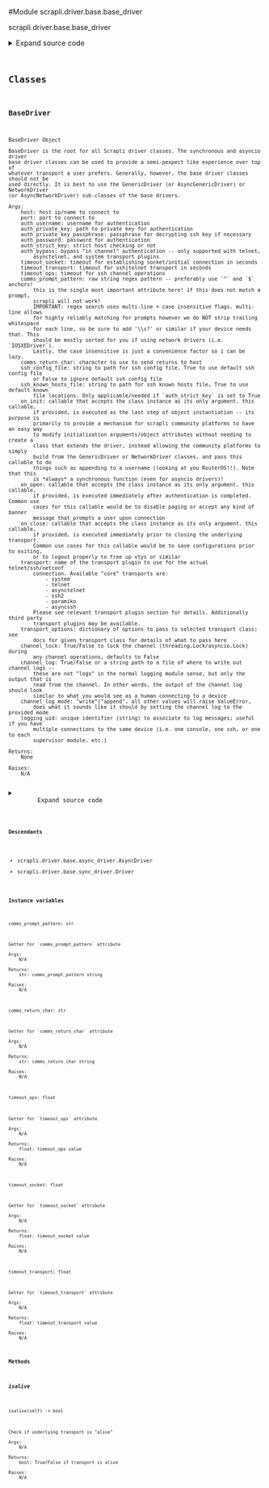 <link rel="preload stylesheet" as="style" href="https://cdnjs.cloudflare.com/ajax/libs/10up-sanitize.css/11.0.1/sanitize.min.css" integrity="sha256-PK9q560IAAa6WVRRh76LtCaI8pjTJ2z11v0miyNNjrs=" crossorigin>
<link rel="preload stylesheet" as="style" href="https://cdnjs.cloudflare.com/ajax/libs/10up-sanitize.css/11.0.1/typography.min.css" integrity="sha256-7l/o7C8jubJiy74VsKTidCy1yBkRtiUGbVkYBylBqUg=" crossorigin>
<link rel="stylesheet preload" as="style" href="https://cdnjs.cloudflare.com/ajax/libs/highlight.js/10.1.1/styles/github.min.css" crossorigin>
<script defer src="https://cdnjs.cloudflare.com/ajax/libs/highlight.js/10.1.1/highlight.min.js" integrity="sha256-Uv3H6lx7dJmRfRvH8TH6kJD1TSK1aFcwgx+mdg3epi8=" crossorigin></script>
<script>window.addEventListener('DOMContentLoaded', () => hljs.initHighlighting())</script>















#Module scrapli.driver.base.base_driver

scrapli.driver.base.base_driver

<details class="source">
    <summary>
        <span>Expand source code</span>
    </summary>
    <pre>
        <code class="python">
"""scrapli.driver.base.base_driver"""
import importlib
from dataclasses import fields
from io import BytesIO
from pathlib import Path
from types import ModuleType
from typing import Any, Callable, Dict, Optional, Tuple, Type, Union

from scrapli.channel.base_channel import BaseChannelArgs
from scrapli.decorators import DeprecateCommsAnsi
from scrapli.exceptions import ScrapliTransportPluginError, ScrapliTypeError, ScrapliValueError
from scrapli.helper import format_user_warning, resolve_file
from scrapli.logging import get_instance_logger
from scrapli.ssh_config import ssh_config_factory
from scrapli.transport import CORE_TRANSPORTS
from scrapli.transport.base import BasePluginTransportArgs, BaseTransportArgs


class BaseDriver:
    @DeprecateCommsAnsi()
    def __init__(
        self,
        host: str,
        port: Optional[int] = None,
        auth_username: str = "",
        auth_password: str = "",
        auth_private_key: str = "",
        auth_private_key_passphrase: str = "",
        auth_strict_key: bool = True,
        auth_bypass: bool = False,
        timeout_socket: float = 15.0,
        timeout_transport: float = 30.0,
        timeout_ops: float = 30.0,
        comms_prompt_pattern: str = r"^[a-z0-9.\-@()/:]{1,48}[#>$]\s*$",
        comms_return_char: str = "\n",
        ssh_config_file: Union[str, bool] = False,
        ssh_known_hosts_file: Union[str, bool] = False,
        on_init: Optional[Callable[..., Any]] = None,
        on_open: Optional[Callable[..., Any]] = None,
        on_close: Optional[Callable[..., Any]] = None,
        transport: str = "system",
        transport_options: Optional[Dict[str, Any]] = None,
        channel_log: Union[str, bool, BytesIO] = False,
        channel_log_mode: str = "write",
        channel_lock: bool = False,
        logging_uid: str = "",
    ) -> None:
        r"""
        BaseDriver Object

        BaseDriver is the root for all Scrapli driver classes. The synchronous and asyncio driver
        base driver classes can be used to provide a semi-pexpect like experience over top of
        whatever transport a user prefers. Generally, however, the base driver classes should not be
        used directly. It is best to use the GenericDriver (or AsyncGenericDriver) or NetworkDriver
        (or AsyncNetworkDriver) sub-classes of the base drivers.

        Args:
            host: host ip/name to connect to
            port: port to connect to
            auth_username: username for authentication
            auth_private_key: path to private key for authentication
            auth_private_key_passphrase: passphrase for decrypting ssh key if necessary
            auth_password: password for authentication
            auth_strict_key: strict host checking or not
            auth_bypass: bypass "in channel" authentication -- only supported with telnet,
                asynctelnet, and system transport plugins
            timeout_socket: timeout for establishing socket/initial connection in seconds
            timeout_transport: timeout for ssh|telnet transport in seconds
            timeout_ops: timeout for ssh channel operations
            comms_prompt_pattern: raw string regex pattern -- preferably use `^` and `$` anchors!
                this is the single most important attribute here! if this does not match a prompt,
                scrapli will not work!
                IMPORTANT: regex search uses multi-line + case insensitive flags. multi-line allows
                for highly reliably matching for prompts however we do NOT strip trailing whitespace
                for each line, so be sure to add '\\s?' or similar if your device needs that. This
                should be mostly sorted for you if using network drivers (i.e. `IOSXEDriver`).
                Lastly, the case insensitive is just a convenience factor so i can be lazy.
            comms_return_char: character to use to send returns to host
            ssh_config_file: string to path for ssh config file, True to use default ssh config file
                or False to ignore default ssh config file
            ssh_known_hosts_file: string to path for ssh known hosts file, True to use default known
                file locations. Only applicable/needed if `auth_strict_key` is set to True
            on_init: callable that accepts the class instance as its only argument. this callable,
                if provided, is executed as the last step of object instantiation -- its purpose is
                primarily to provide a mechanism for scrapli community platforms to have an easy way
                to modify initialization arguments/object attributes without needing to create a
                class that extends the driver, instead allowing the community platforms to simply
                build from the GenericDriver or NetworkDriver classes, and pass this callable to do
                things such as appending to a username (looking at you RouterOS!!). Note that this
                is *always* a synchronous function (even for asyncio drivers)!
            on_open: callable that accepts the class instance as its only argument. this callable,
                if provided, is executed immediately after authentication is completed. Common use
                cases for this callable would be to disable paging or accept any kind of banner
                message that prompts a user upon connection
            on_close: callable that accepts the class instance as its only argument. this callable,
                if provided, is executed immediately prior to closing the underlying transport.
                Common use cases for this callable would be to save configurations prior to exiting,
                or to logout properly to free up vtys or similar
            transport: name of the transport plugin to use for the actual telnet/ssh/netconf
                connection. Available "core" transports are:
                    - system
                    - telnet
                    - asynctelnet
                    - ssh2
                    - paramiko
                    - asyncssh
                Please see relevant transport plugin section for details. Additionally third party
                transport plugins may be available.
            transport_options: dictionary of options to pass to selected transport class; see
                docs for given transport class for details of what to pass here
            channel_lock: True/False to lock the channel (threading.Lock/asyncio.Lock) during
                any channel operations, defaults to False
            channel_log: True/False or a string path to a file of where to write out channel logs --
                these are not "logs" in the normal logging module sense, but only the output that is
                read from the channel. In other words, the output of the channel log should look
                similar to what you would see as a human connecting to a device
            channel_log_mode: "write"|"append", all other values will raise ValueError,
                does what it sounds like it should by setting the channel log to the provided mode
            logging_uid: unique identifier (string) to associate to log messages; useful if you have
                multiple connections to the same device (i.e. one console, one ssh, or one to each
                supervisor module, etc.)

        Returns:
            None

        Raises:
            N/A

        """
        if port is None:
            port = 22
            if "telnet" in transport:
                port = 23

        self.logger = get_instance_logger(
            instance_name="scrapli.driver", host=host, port=port, uid=logging_uid
        )

        self._base_channel_args = BaseChannelArgs(
            comms_prompt_pattern=comms_prompt_pattern,
            comms_return_char=comms_return_char,
            timeout_ops=timeout_ops,
            channel_log=channel_log,
            channel_log_mode=channel_log_mode,
            channel_lock=channel_lock,
        )

        # transport options is unused in most transport plugins, but when used will be a dict of
        # user provided arguments, defaults to None to not be mutable argument, so if its still
        # None at this point turn it into an empty dict to pass into the transports
        transport_options = transport_options or {}
        self._base_transport_args = BaseTransportArgs(
            transport_options=transport_options,
            host=host,
            port=port,
            timeout_socket=timeout_socket,
            timeout_transport=timeout_transport,
            logging_uid=logging_uid,
        )

        self.host, self.port = self._setup_host(host=host, port=port)

        self.auth_username = auth_username
        self.auth_password = auth_password
        self.auth_private_key_passphrase = auth_private_key_passphrase
        self.auth_private_key, self.auth_strict_key, self.auth_bypass = self._setup_auth(
            auth_private_key=auth_private_key,
            auth_strict_key=auth_strict_key,
            auth_bypass=auth_bypass,
        )

        self.ssh_config_file, self.ssh_known_hosts_file = self._setup_ssh_file_args(
            transport=transport,
            ssh_config_file=ssh_config_file,
            ssh_known_hosts_file=ssh_known_hosts_file,
        )

        self._setup_callables(on_init=on_init, on_open=on_open, on_close=on_close)

        self.transport_name = transport
        if self.transport_name in ("asyncssh", "ssh2", "paramiko"):
            # for mostly(?) historical reasons these transports use the `ssh_config` module to get
            # port/username/key file. asyncssh may not need this at all anymore as asyncssh core
            # has added ssh config file support since scrapli's inception
            self._update_ssh_args_from_ssh_config()

        transport_class, self._plugin_transport_args = self._transport_factory()

        self.transport = transport_class(
            base_transport_args=self._base_transport_args,
            plugin_transport_args=self._plugin_transport_args,
        )

        if self.on_init:
            self.on_init(self)

    def __str__(self) -> str:
        """
        Magic str method for Scrape

        Args:
            N/A

        Returns:
            str: str representation of object

        Raises:
            N/A

        """
        return f"Scrapli Driver {self.host}:{self.port}"

    def __repr__(self) -> str:
        """
        Magic repr method for Scrape

        Args:
            N/A

        Returns:
            str: repr for class object

        Raises:
            N/A

        """
        password = "REDACTED" if self.auth_password else ""
        passphrase = "REDACTED" if self.auth_private_key_passphrase else ""

        return (
            f"{self.__class__.__name__}("
            f"host={self.host!r}, "
            f"port={self.port!r}, "
            f"auth_username={self.auth_username!r}, "
            f"auth_password={password!r}, "
            f"auth_private_key={self.auth_private_key!r}, "
            f"auth_private_key_passphrase={passphrase!r}, "
            f"auth_strict_key={self.auth_strict_key!r}, "
            f"auth_bypass={self.auth_bypass!r}, "
            f"timeout_socket={self._base_transport_args.timeout_socket!r}, "
            f"timeout_transport={self._base_transport_args.timeout_transport!r}, "
            f"timeout_ops={self._base_channel_args.timeout_ops!r}, "
            f"comms_prompt_pattern={self._base_channel_args.comms_prompt_pattern!r}, "
            f"comms_return_char={self._base_channel_args.comms_return_char!r}, "
            f"ssh_config_file={self.ssh_config_file!r}, "
            f"ssh_known_hosts_file={self.ssh_known_hosts_file!r}, "
            f"on_init={self.on_init!r}, "
            f"on_open={self.on_open!r}, "
            f"on_close={self.on_close!r}, "
            f"transport={self.transport_name!r}, "
            f"transport_options={self._base_transport_args.transport_options!r})"
            f"channel_log={self._base_channel_args.channel_log!r}, "
            f"channel_lock={self._base_channel_args.channel_lock!r})"
        )

    @staticmethod
    def _setup_host(host: str, port: int) -> Tuple[str, int]:
        """
        Parse and setup host attributes

        Args:
            host: host to parse/set
            port: port to parse/set

        Returns:
            tuple: host, port -- host is stripped to ensure no weird whitespace floating around

        Raises:
            ScrapliValueError: if host is not provided
            ScrapliTypeError: if port is not an integer

        """
        if not host:
            raise ScrapliValueError("`host` should be a hostname/ip address, got nothing!")
        if not isinstance(port, int):
            raise ScrapliTypeError(f"`port` should be int, got {type(port)}")

        return host.strip(), port

    @staticmethod
    def _setup_auth(
        auth_private_key: str,
        auth_strict_key: bool,
        auth_bypass: bool,
    ) -> Tuple[str, bool, bool]:
        """
        Parse and setup auth attributes

        Args:
            auth_private_key: ssh key to parse/set
            auth_strict_key: strict key to parse/set
            auth_bypass: bypass to parse/set

        Returns:
            Tuple[str, bool, bool]: string of private key path, bool for auth_strict_key, and bool
                for auth_bypass values

        Raises:
            ScrapliTypeError: if auth_strict_key is not a bool
            ScrapliTypeError: if auth_bypass is not a bool

        """
        if not isinstance(auth_strict_key, bool):
            raise ScrapliTypeError(f"`auth_strict_key` should be bool, got {type(auth_strict_key)}")
        if not isinstance(auth_bypass, bool):
            raise ScrapliTypeError(f"`auth_bypass` should be bool, got {type(auth_bypass)}")

        if auth_private_key:
            auth_private_key_path = resolve_file(file=auth_private_key)
        else:
            auth_private_key_path = ""

        return auth_private_key_path, auth_strict_key, auth_bypass

    def _setup_ssh_file_args(
        self,
        transport: str,
        ssh_config_file: Union[str, bool],
        ssh_known_hosts_file: Union[str, bool],
    ) -> Tuple[str, str]:
        """
        Parse and setup ssh related arguments

        Args:
            transport: string name of selected transport (so we can ignore this if transport
                contains "telnet" in the name)
            ssh_config_file: string to path for ssh config file, True to use default ssh config file
                or False to ignore default ssh config file
            ssh_known_hosts_file: string to path for ssh known hosts file, True to use default known
                file locations. Only applicable/needed if `auth_strict_key` is set to True

        Returns:
            Tuple[str, str]: string path to config file, string path to known hosts file

        Raises:
            ScrapliTypeError: if invalid config file or known hosts file value provided

        """
        if "telnet" in transport:
            self.logger.debug("telnet-based transport selected, ignoring ssh file arguments")
            # the word "telnet" should occur in all telnet drivers, always. so this should be safe!
            return "", ""

        if not isinstance(ssh_config_file, (str, bool)):
            raise ScrapliTypeError(
                f"`ssh_config_file` must be str or bool, got {type(ssh_config_file)}"
            )
        if not isinstance(ssh_known_hosts_file, (str, bool)):
            raise ScrapliTypeError(
                "`ssh_known_hosts_file` must be str or bool, got " f"{type(ssh_known_hosts_file)}"
            )

        if ssh_config_file is not False:
            if isinstance(ssh_config_file, bool):
                cfg = ""
            else:
                cfg = ssh_config_file
            resolved_ssh_config_file = self._resolve_ssh_config(cfg)
        else:
            resolved_ssh_config_file = ""

        if ssh_known_hosts_file is not False:
            if isinstance(ssh_known_hosts_file, bool):
                known_hosts = ""
            else:
                known_hosts = ssh_known_hosts_file
            resolved_ssh_known_hosts_file = self._resolve_ssh_known_hosts(known_hosts)
        else:
            resolved_ssh_known_hosts_file = ""

        return resolved_ssh_config_file, resolved_ssh_known_hosts_file

    def _update_ssh_args_from_ssh_config(self) -> None:
        """
        Update ssh args based on ssh config file data

        Args:
            N/A

        Returns:
            None

        Raises:
            N/A

        """
        ssh = ssh_config_factory(ssh_config_file=self.ssh_config_file)
        host_config = ssh.lookup(host=self.host)

        if host_config.port:
            self.logger.info(
                f"found port for host in ssh configuration file, using this value "
                f"'{host_config.port}' for port!"
            )
            # perhaps this should not override already set port because we dont know if the user
            # provided the port or we just are accepting the default port value... in any case for
            # port, if it is in the ssh config file we will override whatever we currently have
            self.port = host_config.port
        if host_config.user and not self.auth_username:
            self.logger.info(
                f"found username for host in ssh configuration file, using this value "
                f"'{host_config.user}' for auth_username!"
            )
            # only override auth_username if it is not truthy
            self.auth_username = host_config.user
        if host_config.identity_file and not self.auth_private_key:
            self.logger.info(
                f"found identity file for host in ssh configuration file, using this value "
                f"'{host_config.identity_file}' for auth_private_key!"
            )
            # only override auth_private_key if it is not truthy
            self.auth_private_key = host_config.identity_file

    def _setup_callables(
        self,
        on_init: Optional[Callable[..., Any]],
        on_open: Optional[Callable[..., Any]],
        on_close: Optional[Callable[..., Any]],
    ) -> None:
        """
        Parse and setup callables (on_init/on_open/on_close)

        Args:
            on_init: on_init to parse/set
            on_open: on_open to parse/set
            on_close: on_close to parse/set

        Returns:
            None

        Raises:
            ScrapliTypeError: if any of the on_* methods are not callables (or None)

        """
        if on_init is not None and not callable(on_init):
            raise ScrapliTypeError(f"`on_init` must be a callable, got {type(on_init)}")
        if on_open is not None and not callable(on_open):
            raise ScrapliTypeError(f"`on_open` must be a callable, got {type(on_open)}")
        if on_close is not None and not callable(on_close):
            raise ScrapliTypeError(f"`on_close` must be a callable, got {type(on_close)}")

        self.on_init = on_init
        self.on_open = on_open
        self.on_close = on_close

    def _transport_factory(self) -> Tuple[Callable[..., Any], object]:
        """
        Determine proper transport class and necessary arguments to initialize that class

        Args:
            N/A

        Returns:
            Tuple[Callable[..., Any], object]: tuple of transport class and dataclass of transport
                class specific arguments

        Raises:
            N/A

        """
        if self.transport_name in CORE_TRANSPORTS:
            transport_class, _plugin_transport_args_class = self._load_core_transport_plugin()
        else:
            transport_class, _plugin_transport_args_class = self._load_non_core_transport_plugin()

        _plugin_transport_args = {
            field.name: getattr(self, field.name) for field in fields(_plugin_transport_args_class)
        }

        # ignore type as we are typing it as the base class to make life simple, because of this
        # mypy thinks we are passing too many args
        plugin_transport_args = _plugin_transport_args_class(  # type: ignore
            **_plugin_transport_args
        )

        return transport_class, plugin_transport_args

    def _load_transport_plugin_common(
        self, transport_plugin_module: ModuleType
    ) -> Tuple[Any, Type[BasePluginTransportArgs]]:
        """
        Given transport plugin module, load transport class and transport args

        Args:
            transport_plugin_module: loaded importlib module for the given transport

        Returns:
            Tuple[Any, Type[BasePluginTransportArgs]]: transport class class and TransportArgs
                dataclass

        Raises:
            N/A

        """
        transport_class = getattr(
            transport_plugin_module, f"{self.transport_name.capitalize()}Transport"
        )
        plugin_transport_args = getattr(transport_plugin_module, "PluginTransportArgs")

        return transport_class, plugin_transport_args

    def _load_core_transport_plugin(
        self,
    ) -> Tuple[Any, Type[BasePluginTransportArgs]]:
        """
        Find non-core transport plugins and required plugin arguments

        Args:
            N/A

        Returns:
            Tuple[Any, Type[BasePluginTransportArgs]]: transport class class and TransportArgs \
                dataclass

        Raises:
            ScrapliTransportPluginError: if the transport plugin is unable to be loaded

        """
        self.logger.debug("load core transport requested")

        try:
            transport_plugin_module = importlib.import_module(
                f"scrapli.transport.plugins.{self.transport_name}.transport"
            )
        except ModuleNotFoundError as exc:
            title = "Transport Plugin Extra Not Installed!"
            message = (
                f"Optional transport plugin '{self.transport_name}' is not installed!\n"
                f"To resolve this issue, install the transport plugin. You can do this in one of "
                "the following ways:\n"
                f"1: 'pip install -r requirements-{self.transport_name}.txt'\n"
                f"2: 'pip install scrapli[{self.transport_name}]'"
            )
            exception_message = format_user_warning(title=title, message=message)
            raise ScrapliTransportPluginError(exception_message) from exc

        transport_class, plugin_transport_args = self._load_transport_plugin_common(
            transport_plugin_module=transport_plugin_module
        )

        self.logger.debug(f"core transport '{self.transport_name}' loaded successfully")

        return transport_class, plugin_transport_args

    def _load_non_core_transport_plugin(self) -> Tuple[Any, Type[BasePluginTransportArgs]]:
        """
        Find non-core transport plugins and required plugin arguments

        Args:
            N/A

        Returns:
            Tuple[Any, Type[BasePluginTransportArgs]]: transport class class and TransportArgs
                dataclass

        Raises:
            ScrapliTransportPluginError: if non-core transport library is not importable

        """
        try:
            transport_plugin_module = importlib.import_module(
                f"scrapli_{self.transport_name}.transport"
            )
        except ModuleNotFoundError as exc:
            title = "Transport Plugin Extra Not Installed!"
            message = (
                f"Optional third party transport plugin '{self.transport_name}' is not installed!\n"
                f"To resolve this issue, install the transport plugin. You can do this in one of "
                "the following ways:\n"
                f"1: 'pip install -r requirements-{self.transport_name}.txt'\n"
                f"2: 'pip install scrapli[{self.transport_name}]'"
            )
            exception_message = format_user_warning(title=title, message=message)
            raise ScrapliTransportPluginError(exception_message) from exc

        transport_class, plugin_transport_args = self._load_transport_plugin_common(
            transport_plugin_module=transport_plugin_module
        )

        self.logger.debug(f"non-core transport '{self.transport_name}' loaded successfully")

        return transport_class, plugin_transport_args

    def _resolve_ssh_config(self, ssh_config_file: str) -> str:
        """
        Resolve ssh configuration file from provided string

        If provided string is empty (`""`) try to resolve system ssh config files located at
        `~/.ssh/config` or `/etc/ssh/ssh_config`.

        Args:
            ssh_config_file: string representation of ssh config file to try to use

        Returns:
            str: string path to ssh config file or an empty string

        Raises:
            N/A

        """
        self.logger.debug("attempting to resolve 'ssh_config_file' file")

        resolved_ssh_config_file = ""

        if Path(ssh_config_file).is_file():
            resolved_ssh_config_file = str(Path(ssh_config_file))
        elif Path("~/.ssh/config").expanduser().is_file():
            resolved_ssh_config_file = str(Path("~/.ssh/config").expanduser())
        elif Path("/etc/ssh/ssh_config").is_file():
            resolved_ssh_config_file = str(Path("/etc/ssh/ssh_config"))

        if resolved_ssh_config_file:
            self.logger.debug(
                f"using '{resolved_ssh_config_file}' as resolved 'ssh_config_file' file'"
            )
        else:
            self.logger.debug("unable to resolve 'ssh_config_file' file")

        return resolved_ssh_config_file

    def _resolve_ssh_known_hosts(self, ssh_known_hosts: str) -> str:
        """
        Resolve ssh known hosts file from provided string

        If provided string is empty (`""`) try to resolve system known hosts files located at
        `~/.ssh/known_hosts` or `/etc/ssh/ssh_known_hosts`.

        Args:
            ssh_known_hosts: string representation of ssh config file to try to use

        Returns:
            str: string path to ssh known hosts file or an empty string

        Raises:
            N/A

        """
        self.logger.debug("attempting to resolve 'ssh_known_hosts file'")

        resolved_ssh_known_hosts = ""

        if Path(ssh_known_hosts).is_file():
            resolved_ssh_known_hosts = str(Path(ssh_known_hosts))
        elif Path("~/.ssh/known_hosts").expanduser().is_file():
            resolved_ssh_known_hosts = str(Path("~/.ssh/known_hosts").expanduser())
        elif Path("/etc/ssh/ssh_known_hosts").is_file():
            resolved_ssh_known_hosts = str(Path("/etc/ssh/ssh_known_hosts"))

        if resolved_ssh_known_hosts:
            self.logger.debug(
                f"using '{resolved_ssh_known_hosts}' as resolved 'ssh_known_hosts' file'"
            )
        else:
            self.logger.debug("unable to resolve 'ssh_known_hosts' file")

        return resolved_ssh_known_hosts

    @property
    def comms_prompt_pattern(self) -> str:
        """
        Getter for `comms_prompt_pattern` attribute

        Args:
            N/A

        Returns:
            str: comms_prompt_pattern string

        Raises:
            N/A

        """
        return self._base_channel_args.comms_prompt_pattern

    @comms_prompt_pattern.setter
    def comms_prompt_pattern(self, value: str) -> None:
        """
        Setter for `comms_prompt_pattern` attribute

        Args:
            value: str value for comms_prompt_pattern

        Returns:
            None

        Raises:
            ScrapliTypeError: if value is not of type str

        """
        self.logger.debug(f"setting 'comms_prompt_pattern' value to '{value}'")

        if not isinstance(value, str):
            raise ScrapliTypeError

        self._base_channel_args.comms_prompt_pattern = value

    @property
    def comms_return_char(self) -> str:
        """
        Getter for `comms_return_char` attribute

        Args:
            N/A

        Returns:
            str: comms_return_char string

        Raises:
            N/A

        """
        return self._base_channel_args.comms_return_char

    @comms_return_char.setter
    def comms_return_char(self, value: str) -> None:
        """
        Setter for `comms_return_char` attribute

        Args:
            value: str value for comms_return_char

        Returns:
            None

        Raises:
            ScrapliTypeError: if value is not of type str

        """
        self.logger.debug(f"setting 'comms_return_char' value to {repr(value)}")

        if not isinstance(value, str):
            raise ScrapliTypeError

        self._base_channel_args.comms_return_char = value

    @property
    def timeout_socket(self) -> float:
        """
        Getter for `timeout_socket` attribute

        Args:
            N/A

        Returns:
            float: timeout_socket value

        Raises:
            N/A

        """
        return self._base_transport_args.timeout_socket

    @timeout_socket.setter
    def timeout_socket(self, value: float) -> None:
        """
        Setter for `timeout_socket` attribute

        Args:
            value: float value for timeout_socket

        Returns:
            None

        Raises:
            ScrapliTypeError: if value is not of type int/float

        """
        self.logger.debug(f"setting 'timeout_socket' value to '{value}'")

        if not isinstance(value, (int, float)):
            raise ScrapliTypeError

        self._base_transport_args.timeout_socket = value

    @property
    def timeout_transport(self) -> float:
        """
        Getter for `timeout_transport` attribute

        Args:
            N/A

        Returns:
            float: timeout_transport value

        Raises:
            N/A

        """
        return self._base_transport_args.timeout_transport

    @timeout_transport.setter
    def timeout_transport(self, value: float) -> None:
        """
        Setter for `timeout_transport` attribute

        Args:
            value: float value for timeout_transport

        Returns:
            None

        Raises:
            ScrapliTypeError: if value is not of type int/float

        """
        self.logger.debug(f"setting 'timeout_transport' value to '{value}'")

        if not isinstance(value, (int, float)):
            raise ScrapliTypeError

        if value == 0:
            self.logger.debug("'timeout_transport' value is 0, this will disable timeout decorator")

        self._base_transport_args.timeout_transport = value

        if hasattr(self.transport, "_set_timeout"):
            # transports such as paramiko/ssh2 we have to set the transport in the session
            # object, just updating the _base_transport_args value wont update the session!
            self.transport._set_timeout(value)  # pylint: disable=W0212

    @property
    def timeout_ops(self) -> float:
        """
        Getter for `timeout_ops` attribute

        Args:
            N/A

        Returns:
            float: timeout_ops value

        Raises:
            N/A

        """
        return self._base_channel_args.timeout_ops

    @timeout_ops.setter
    def timeout_ops(self, value: float) -> None:
        """
        Setter for `timeout_ops` attribute

        Args:
            value: float value for timeout_ops

        Returns:
            None

        Raises:
            ScrapliTypeError: if value is not of type int/float

        """
        self.logger.debug(f"setting 'timeout_ops' value to '{value}'")

        if not isinstance(value, (int, float)):
            raise ScrapliTypeError

        if value == 0:
            self.logger.debug("'timeout_ops' value is 0, this will disable timeout decorator")

        self._base_channel_args.timeout_ops = value

    def isalive(self) -> bool:
        """
        Check if underlying transport is "alive"

        Args:
            N/A

        Returns:
            bool: True/False if transport is alive

        Raises:
            N/A

        """
        alive: bool = self.transport.isalive()
        return alive

    def _pre_open_closing_log(self, closing: bool = False) -> None:
        """
        Emit "pre open" log message for consistency between sync/async drivers

        Args:
            closing: bool indicating if message is for closing not opening

        Returns:
            None

        Raises:
            N/A

        """
        operation = "closing" if closing else "opening"

        self.logger.info(f"{operation} connection to '{self.host}' on port '{self.port}'")

    def _post_open_closing_log(self, closing: bool = False) -> None:
        """
        Emit "post open" log message for consistency between sync/async drivers

        Args:
            closing: bool indicating if message is for closing not opening

        Returns:
            None

        Raises:
            N/A

        """
        operation = "closed" if closing else "opened"

        self.logger.info(
            f"connection to '{self.host}' on port '{self.port}' {operation} successfully"
        )
        </code>
    </pre>
</details>




## Classes

### BaseDriver


```text
BaseDriver Object

BaseDriver is the root for all Scrapli driver classes. The synchronous and asyncio driver
base driver classes can be used to provide a semi-pexpect like experience over top of
whatever transport a user prefers. Generally, however, the base driver classes should not be
used directly. It is best to use the GenericDriver (or AsyncGenericDriver) or NetworkDriver
(or AsyncNetworkDriver) sub-classes of the base drivers.

Args:
    host: host ip/name to connect to
    port: port to connect to
    auth_username: username for authentication
    auth_private_key: path to private key for authentication
    auth_private_key_passphrase: passphrase for decrypting ssh key if necessary
    auth_password: password for authentication
    auth_strict_key: strict host checking or not
    auth_bypass: bypass "in channel" authentication -- only supported with telnet,
        asynctelnet, and system transport plugins
    timeout_socket: timeout for establishing socket/initial connection in seconds
    timeout_transport: timeout for ssh|telnet transport in seconds
    timeout_ops: timeout for ssh channel operations
    comms_prompt_pattern: raw string regex pattern -- preferably use `^` and `$` anchors!
        this is the single most important attribute here! if this does not match a prompt,
        scrapli will not work!
        IMPORTANT: regex search uses multi-line + case insensitive flags. multi-line allows
        for highly reliably matching for prompts however we do NOT strip trailing whitespace
        for each line, so be sure to add '\\s?' or similar if your device needs that. This
        should be mostly sorted for you if using network drivers (i.e. `IOSXEDriver`).
        Lastly, the case insensitive is just a convenience factor so i can be lazy.
    comms_return_char: character to use to send returns to host
    ssh_config_file: string to path for ssh config file, True to use default ssh config file
        or False to ignore default ssh config file
    ssh_known_hosts_file: string to path for ssh known hosts file, True to use default known
        file locations. Only applicable/needed if `auth_strict_key` is set to True
    on_init: callable that accepts the class instance as its only argument. this callable,
        if provided, is executed as the last step of object instantiation -- its purpose is
        primarily to provide a mechanism for scrapli community platforms to have an easy way
        to modify initialization arguments/object attributes without needing to create a
        class that extends the driver, instead allowing the community platforms to simply
        build from the GenericDriver or NetworkDriver classes, and pass this callable to do
        things such as appending to a username (looking at you RouterOS!!). Note that this
        is *always* a synchronous function (even for asyncio drivers)!
    on_open: callable that accepts the class instance as its only argument. this callable,
        if provided, is executed immediately after authentication is completed. Common use
        cases for this callable would be to disable paging or accept any kind of banner
        message that prompts a user upon connection
    on_close: callable that accepts the class instance as its only argument. this callable,
        if provided, is executed immediately prior to closing the underlying transport.
        Common use cases for this callable would be to save configurations prior to exiting,
        or to logout properly to free up vtys or similar
    transport: name of the transport plugin to use for the actual telnet/ssh/netconf
        connection. Available "core" transports are:
            - system
            - telnet
            - asynctelnet
            - ssh2
            - paramiko
            - asyncssh
        Please see relevant transport plugin section for details. Additionally third party
        transport plugins may be available.
    transport_options: dictionary of options to pass to selected transport class; see
        docs for given transport class for details of what to pass here
    channel_lock: True/False to lock the channel (threading.Lock/asyncio.Lock) during
        any channel operations, defaults to False
    channel_log: True/False or a string path to a file of where to write out channel logs --
        these are not "logs" in the normal logging module sense, but only the output that is
        read from the channel. In other words, the output of the channel log should look
        similar to what you would see as a human connecting to a device
    channel_log_mode: "write"|"append", all other values will raise ValueError,
        does what it sounds like it should by setting the channel log to the provided mode
    logging_uid: unique identifier (string) to associate to log messages; useful if you have
        multiple connections to the same device (i.e. one console, one ssh, or one to each
        supervisor module, etc.)

Returns:
    None

Raises:
    N/A
```

<details class="source">
    <summary>
        <span>Expand source code</span>
    </summary>
    <pre>
        <code class="python">
class BaseDriver:
    @DeprecateCommsAnsi()
    def __init__(
        self,
        host: str,
        port: Optional[int] = None,
        auth_username: str = "",
        auth_password: str = "",
        auth_private_key: str = "",
        auth_private_key_passphrase: str = "",
        auth_strict_key: bool = True,
        auth_bypass: bool = False,
        timeout_socket: float = 15.0,
        timeout_transport: float = 30.0,
        timeout_ops: float = 30.0,
        comms_prompt_pattern: str = r"^[a-z0-9.\-@()/:]{1,48}[#>$]\s*$",
        comms_return_char: str = "\n",
        ssh_config_file: Union[str, bool] = False,
        ssh_known_hosts_file: Union[str, bool] = False,
        on_init: Optional[Callable[..., Any]] = None,
        on_open: Optional[Callable[..., Any]] = None,
        on_close: Optional[Callable[..., Any]] = None,
        transport: str = "system",
        transport_options: Optional[Dict[str, Any]] = None,
        channel_log: Union[str, bool, BytesIO] = False,
        channel_log_mode: str = "write",
        channel_lock: bool = False,
        logging_uid: str = "",
    ) -> None:
        r"""
        BaseDriver Object

        BaseDriver is the root for all Scrapli driver classes. The synchronous and asyncio driver
        base driver classes can be used to provide a semi-pexpect like experience over top of
        whatever transport a user prefers. Generally, however, the base driver classes should not be
        used directly. It is best to use the GenericDriver (or AsyncGenericDriver) or NetworkDriver
        (or AsyncNetworkDriver) sub-classes of the base drivers.

        Args:
            host: host ip/name to connect to
            port: port to connect to
            auth_username: username for authentication
            auth_private_key: path to private key for authentication
            auth_private_key_passphrase: passphrase for decrypting ssh key if necessary
            auth_password: password for authentication
            auth_strict_key: strict host checking or not
            auth_bypass: bypass "in channel" authentication -- only supported with telnet,
                asynctelnet, and system transport plugins
            timeout_socket: timeout for establishing socket/initial connection in seconds
            timeout_transport: timeout for ssh|telnet transport in seconds
            timeout_ops: timeout for ssh channel operations
            comms_prompt_pattern: raw string regex pattern -- preferably use `^` and `$` anchors!
                this is the single most important attribute here! if this does not match a prompt,
                scrapli will not work!
                IMPORTANT: regex search uses multi-line + case insensitive flags. multi-line allows
                for highly reliably matching for prompts however we do NOT strip trailing whitespace
                for each line, so be sure to add '\\s?' or similar if your device needs that. This
                should be mostly sorted for you if using network drivers (i.e. `IOSXEDriver`).
                Lastly, the case insensitive is just a convenience factor so i can be lazy.
            comms_return_char: character to use to send returns to host
            ssh_config_file: string to path for ssh config file, True to use default ssh config file
                or False to ignore default ssh config file
            ssh_known_hosts_file: string to path for ssh known hosts file, True to use default known
                file locations. Only applicable/needed if `auth_strict_key` is set to True
            on_init: callable that accepts the class instance as its only argument. this callable,
                if provided, is executed as the last step of object instantiation -- its purpose is
                primarily to provide a mechanism for scrapli community platforms to have an easy way
                to modify initialization arguments/object attributes without needing to create a
                class that extends the driver, instead allowing the community platforms to simply
                build from the GenericDriver or NetworkDriver classes, and pass this callable to do
                things such as appending to a username (looking at you RouterOS!!). Note that this
                is *always* a synchronous function (even for asyncio drivers)!
            on_open: callable that accepts the class instance as its only argument. this callable,
                if provided, is executed immediately after authentication is completed. Common use
                cases for this callable would be to disable paging or accept any kind of banner
                message that prompts a user upon connection
            on_close: callable that accepts the class instance as its only argument. this callable,
                if provided, is executed immediately prior to closing the underlying transport.
                Common use cases for this callable would be to save configurations prior to exiting,
                or to logout properly to free up vtys or similar
            transport: name of the transport plugin to use for the actual telnet/ssh/netconf
                connection. Available "core" transports are:
                    - system
                    - telnet
                    - asynctelnet
                    - ssh2
                    - paramiko
                    - asyncssh
                Please see relevant transport plugin section for details. Additionally third party
                transport plugins may be available.
            transport_options: dictionary of options to pass to selected transport class; see
                docs for given transport class for details of what to pass here
            channel_lock: True/False to lock the channel (threading.Lock/asyncio.Lock) during
                any channel operations, defaults to False
            channel_log: True/False or a string path to a file of where to write out channel logs --
                these are not "logs" in the normal logging module sense, but only the output that is
                read from the channel. In other words, the output of the channel log should look
                similar to what you would see as a human connecting to a device
            channel_log_mode: "write"|"append", all other values will raise ValueError,
                does what it sounds like it should by setting the channel log to the provided mode
            logging_uid: unique identifier (string) to associate to log messages; useful if you have
                multiple connections to the same device (i.e. one console, one ssh, or one to each
                supervisor module, etc.)

        Returns:
            None

        Raises:
            N/A

        """
        if port is None:
            port = 22
            if "telnet" in transport:
                port = 23

        self.logger = get_instance_logger(
            instance_name="scrapli.driver", host=host, port=port, uid=logging_uid
        )

        self._base_channel_args = BaseChannelArgs(
            comms_prompt_pattern=comms_prompt_pattern,
            comms_return_char=comms_return_char,
            timeout_ops=timeout_ops,
            channel_log=channel_log,
            channel_log_mode=channel_log_mode,
            channel_lock=channel_lock,
        )

        # transport options is unused in most transport plugins, but when used will be a dict of
        # user provided arguments, defaults to None to not be mutable argument, so if its still
        # None at this point turn it into an empty dict to pass into the transports
        transport_options = transport_options or {}
        self._base_transport_args = BaseTransportArgs(
            transport_options=transport_options,
            host=host,
            port=port,
            timeout_socket=timeout_socket,
            timeout_transport=timeout_transport,
            logging_uid=logging_uid,
        )

        self.host, self.port = self._setup_host(host=host, port=port)

        self.auth_username = auth_username
        self.auth_password = auth_password
        self.auth_private_key_passphrase = auth_private_key_passphrase
        self.auth_private_key, self.auth_strict_key, self.auth_bypass = self._setup_auth(
            auth_private_key=auth_private_key,
            auth_strict_key=auth_strict_key,
            auth_bypass=auth_bypass,
        )

        self.ssh_config_file, self.ssh_known_hosts_file = self._setup_ssh_file_args(
            transport=transport,
            ssh_config_file=ssh_config_file,
            ssh_known_hosts_file=ssh_known_hosts_file,
        )

        self._setup_callables(on_init=on_init, on_open=on_open, on_close=on_close)

        self.transport_name = transport
        if self.transport_name in ("asyncssh", "ssh2", "paramiko"):
            # for mostly(?) historical reasons these transports use the `ssh_config` module to get
            # port/username/key file. asyncssh may not need this at all anymore as asyncssh core
            # has added ssh config file support since scrapli's inception
            self._update_ssh_args_from_ssh_config()

        transport_class, self._plugin_transport_args = self._transport_factory()

        self.transport = transport_class(
            base_transport_args=self._base_transport_args,
            plugin_transport_args=self._plugin_transport_args,
        )

        if self.on_init:
            self.on_init(self)

    def __str__(self) -> str:
        """
        Magic str method for Scrape

        Args:
            N/A

        Returns:
            str: str representation of object

        Raises:
            N/A

        """
        return f"Scrapli Driver {self.host}:{self.port}"

    def __repr__(self) -> str:
        """
        Magic repr method for Scrape

        Args:
            N/A

        Returns:
            str: repr for class object

        Raises:
            N/A

        """
        password = "REDACTED" if self.auth_password else ""
        passphrase = "REDACTED" if self.auth_private_key_passphrase else ""

        return (
            f"{self.__class__.__name__}("
            f"host={self.host!r}, "
            f"port={self.port!r}, "
            f"auth_username={self.auth_username!r}, "
            f"auth_password={password!r}, "
            f"auth_private_key={self.auth_private_key!r}, "
            f"auth_private_key_passphrase={passphrase!r}, "
            f"auth_strict_key={self.auth_strict_key!r}, "
            f"auth_bypass={self.auth_bypass!r}, "
            f"timeout_socket={self._base_transport_args.timeout_socket!r}, "
            f"timeout_transport={self._base_transport_args.timeout_transport!r}, "
            f"timeout_ops={self._base_channel_args.timeout_ops!r}, "
            f"comms_prompt_pattern={self._base_channel_args.comms_prompt_pattern!r}, "
            f"comms_return_char={self._base_channel_args.comms_return_char!r}, "
            f"ssh_config_file={self.ssh_config_file!r}, "
            f"ssh_known_hosts_file={self.ssh_known_hosts_file!r}, "
            f"on_init={self.on_init!r}, "
            f"on_open={self.on_open!r}, "
            f"on_close={self.on_close!r}, "
            f"transport={self.transport_name!r}, "
            f"transport_options={self._base_transport_args.transport_options!r})"
            f"channel_log={self._base_channel_args.channel_log!r}, "
            f"channel_lock={self._base_channel_args.channel_lock!r})"
        )

    @staticmethod
    def _setup_host(host: str, port: int) -> Tuple[str, int]:
        """
        Parse and setup host attributes

        Args:
            host: host to parse/set
            port: port to parse/set

        Returns:
            tuple: host, port -- host is stripped to ensure no weird whitespace floating around

        Raises:
            ScrapliValueError: if host is not provided
            ScrapliTypeError: if port is not an integer

        """
        if not host:
            raise ScrapliValueError("`host` should be a hostname/ip address, got nothing!")
        if not isinstance(port, int):
            raise ScrapliTypeError(f"`port` should be int, got {type(port)}")

        return host.strip(), port

    @staticmethod
    def _setup_auth(
        auth_private_key: str,
        auth_strict_key: bool,
        auth_bypass: bool,
    ) -> Tuple[str, bool, bool]:
        """
        Parse and setup auth attributes

        Args:
            auth_private_key: ssh key to parse/set
            auth_strict_key: strict key to parse/set
            auth_bypass: bypass to parse/set

        Returns:
            Tuple[str, bool, bool]: string of private key path, bool for auth_strict_key, and bool
                for auth_bypass values

        Raises:
            ScrapliTypeError: if auth_strict_key is not a bool
            ScrapliTypeError: if auth_bypass is not a bool

        """
        if not isinstance(auth_strict_key, bool):
            raise ScrapliTypeError(f"`auth_strict_key` should be bool, got {type(auth_strict_key)}")
        if not isinstance(auth_bypass, bool):
            raise ScrapliTypeError(f"`auth_bypass` should be bool, got {type(auth_bypass)}")

        if auth_private_key:
            auth_private_key_path = resolve_file(file=auth_private_key)
        else:
            auth_private_key_path = ""

        return auth_private_key_path, auth_strict_key, auth_bypass

    def _setup_ssh_file_args(
        self,
        transport: str,
        ssh_config_file: Union[str, bool],
        ssh_known_hosts_file: Union[str, bool],
    ) -> Tuple[str, str]:
        """
        Parse and setup ssh related arguments

        Args:
            transport: string name of selected transport (so we can ignore this if transport
                contains "telnet" in the name)
            ssh_config_file: string to path for ssh config file, True to use default ssh config file
                or False to ignore default ssh config file
            ssh_known_hosts_file: string to path for ssh known hosts file, True to use default known
                file locations. Only applicable/needed if `auth_strict_key` is set to True

        Returns:
            Tuple[str, str]: string path to config file, string path to known hosts file

        Raises:
            ScrapliTypeError: if invalid config file or known hosts file value provided

        """
        if "telnet" in transport:
            self.logger.debug("telnet-based transport selected, ignoring ssh file arguments")
            # the word "telnet" should occur in all telnet drivers, always. so this should be safe!
            return "", ""

        if not isinstance(ssh_config_file, (str, bool)):
            raise ScrapliTypeError(
                f"`ssh_config_file` must be str or bool, got {type(ssh_config_file)}"
            )
        if not isinstance(ssh_known_hosts_file, (str, bool)):
            raise ScrapliTypeError(
                "`ssh_known_hosts_file` must be str or bool, got " f"{type(ssh_known_hosts_file)}"
            )

        if ssh_config_file is not False:
            if isinstance(ssh_config_file, bool):
                cfg = ""
            else:
                cfg = ssh_config_file
            resolved_ssh_config_file = self._resolve_ssh_config(cfg)
        else:
            resolved_ssh_config_file = ""

        if ssh_known_hosts_file is not False:
            if isinstance(ssh_known_hosts_file, bool):
                known_hosts = ""
            else:
                known_hosts = ssh_known_hosts_file
            resolved_ssh_known_hosts_file = self._resolve_ssh_known_hosts(known_hosts)
        else:
            resolved_ssh_known_hosts_file = ""

        return resolved_ssh_config_file, resolved_ssh_known_hosts_file

    def _update_ssh_args_from_ssh_config(self) -> None:
        """
        Update ssh args based on ssh config file data

        Args:
            N/A

        Returns:
            None

        Raises:
            N/A

        """
        ssh = ssh_config_factory(ssh_config_file=self.ssh_config_file)
        host_config = ssh.lookup(host=self.host)

        if host_config.port:
            self.logger.info(
                f"found port for host in ssh configuration file, using this value "
                f"'{host_config.port}' for port!"
            )
            # perhaps this should not override already set port because we dont know if the user
            # provided the port or we just are accepting the default port value... in any case for
            # port, if it is in the ssh config file we will override whatever we currently have
            self.port = host_config.port
        if host_config.user and not self.auth_username:
            self.logger.info(
                f"found username for host in ssh configuration file, using this value "
                f"'{host_config.user}' for auth_username!"
            )
            # only override auth_username if it is not truthy
            self.auth_username = host_config.user
        if host_config.identity_file and not self.auth_private_key:
            self.logger.info(
                f"found identity file for host in ssh configuration file, using this value "
                f"'{host_config.identity_file}' for auth_private_key!"
            )
            # only override auth_private_key if it is not truthy
            self.auth_private_key = host_config.identity_file

    def _setup_callables(
        self,
        on_init: Optional[Callable[..., Any]],
        on_open: Optional[Callable[..., Any]],
        on_close: Optional[Callable[..., Any]],
    ) -> None:
        """
        Parse and setup callables (on_init/on_open/on_close)

        Args:
            on_init: on_init to parse/set
            on_open: on_open to parse/set
            on_close: on_close to parse/set

        Returns:
            None

        Raises:
            ScrapliTypeError: if any of the on_* methods are not callables (or None)

        """
        if on_init is not None and not callable(on_init):
            raise ScrapliTypeError(f"`on_init` must be a callable, got {type(on_init)}")
        if on_open is not None and not callable(on_open):
            raise ScrapliTypeError(f"`on_open` must be a callable, got {type(on_open)}")
        if on_close is not None and not callable(on_close):
            raise ScrapliTypeError(f"`on_close` must be a callable, got {type(on_close)}")

        self.on_init = on_init
        self.on_open = on_open
        self.on_close = on_close

    def _transport_factory(self) -> Tuple[Callable[..., Any], object]:
        """
        Determine proper transport class and necessary arguments to initialize that class

        Args:
            N/A

        Returns:
            Tuple[Callable[..., Any], object]: tuple of transport class and dataclass of transport
                class specific arguments

        Raises:
            N/A

        """
        if self.transport_name in CORE_TRANSPORTS:
            transport_class, _plugin_transport_args_class = self._load_core_transport_plugin()
        else:
            transport_class, _plugin_transport_args_class = self._load_non_core_transport_plugin()

        _plugin_transport_args = {
            field.name: getattr(self, field.name) for field in fields(_plugin_transport_args_class)
        }

        # ignore type as we are typing it as the base class to make life simple, because of this
        # mypy thinks we are passing too many args
        plugin_transport_args = _plugin_transport_args_class(  # type: ignore
            **_plugin_transport_args
        )

        return transport_class, plugin_transport_args

    def _load_transport_plugin_common(
        self, transport_plugin_module: ModuleType
    ) -> Tuple[Any, Type[BasePluginTransportArgs]]:
        """
        Given transport plugin module, load transport class and transport args

        Args:
            transport_plugin_module: loaded importlib module for the given transport

        Returns:
            Tuple[Any, Type[BasePluginTransportArgs]]: transport class class and TransportArgs
                dataclass

        Raises:
            N/A

        """
        transport_class = getattr(
            transport_plugin_module, f"{self.transport_name.capitalize()}Transport"
        )
        plugin_transport_args = getattr(transport_plugin_module, "PluginTransportArgs")

        return transport_class, plugin_transport_args

    def _load_core_transport_plugin(
        self,
    ) -> Tuple[Any, Type[BasePluginTransportArgs]]:
        """
        Find non-core transport plugins and required plugin arguments

        Args:
            N/A

        Returns:
            Tuple[Any, Type[BasePluginTransportArgs]]: transport class class and TransportArgs \
                dataclass

        Raises:
            ScrapliTransportPluginError: if the transport plugin is unable to be loaded

        """
        self.logger.debug("load core transport requested")

        try:
            transport_plugin_module = importlib.import_module(
                f"scrapli.transport.plugins.{self.transport_name}.transport"
            )
        except ModuleNotFoundError as exc:
            title = "Transport Plugin Extra Not Installed!"
            message = (
                f"Optional transport plugin '{self.transport_name}' is not installed!\n"
                f"To resolve this issue, install the transport plugin. You can do this in one of "
                "the following ways:\n"
                f"1: 'pip install -r requirements-{self.transport_name}.txt'\n"
                f"2: 'pip install scrapli[{self.transport_name}]'"
            )
            exception_message = format_user_warning(title=title, message=message)
            raise ScrapliTransportPluginError(exception_message) from exc

        transport_class, plugin_transport_args = self._load_transport_plugin_common(
            transport_plugin_module=transport_plugin_module
        )

        self.logger.debug(f"core transport '{self.transport_name}' loaded successfully")

        return transport_class, plugin_transport_args

    def _load_non_core_transport_plugin(self) -> Tuple[Any, Type[BasePluginTransportArgs]]:
        """
        Find non-core transport plugins and required plugin arguments

        Args:
            N/A

        Returns:
            Tuple[Any, Type[BasePluginTransportArgs]]: transport class class and TransportArgs
                dataclass

        Raises:
            ScrapliTransportPluginError: if non-core transport library is not importable

        """
        try:
            transport_plugin_module = importlib.import_module(
                f"scrapli_{self.transport_name}.transport"
            )
        except ModuleNotFoundError as exc:
            title = "Transport Plugin Extra Not Installed!"
            message = (
                f"Optional third party transport plugin '{self.transport_name}' is not installed!\n"
                f"To resolve this issue, install the transport plugin. You can do this in one of "
                "the following ways:\n"
                f"1: 'pip install -r requirements-{self.transport_name}.txt'\n"
                f"2: 'pip install scrapli[{self.transport_name}]'"
            )
            exception_message = format_user_warning(title=title, message=message)
            raise ScrapliTransportPluginError(exception_message) from exc

        transport_class, plugin_transport_args = self._load_transport_plugin_common(
            transport_plugin_module=transport_plugin_module
        )

        self.logger.debug(f"non-core transport '{self.transport_name}' loaded successfully")

        return transport_class, plugin_transport_args

    def _resolve_ssh_config(self, ssh_config_file: str) -> str:
        """
        Resolve ssh configuration file from provided string

        If provided string is empty (`""`) try to resolve system ssh config files located at
        `~/.ssh/config` or `/etc/ssh/ssh_config`.

        Args:
            ssh_config_file: string representation of ssh config file to try to use

        Returns:
            str: string path to ssh config file or an empty string

        Raises:
            N/A

        """
        self.logger.debug("attempting to resolve 'ssh_config_file' file")

        resolved_ssh_config_file = ""

        if Path(ssh_config_file).is_file():
            resolved_ssh_config_file = str(Path(ssh_config_file))
        elif Path("~/.ssh/config").expanduser().is_file():
            resolved_ssh_config_file = str(Path("~/.ssh/config").expanduser())
        elif Path("/etc/ssh/ssh_config").is_file():
            resolved_ssh_config_file = str(Path("/etc/ssh/ssh_config"))

        if resolved_ssh_config_file:
            self.logger.debug(
                f"using '{resolved_ssh_config_file}' as resolved 'ssh_config_file' file'"
            )
        else:
            self.logger.debug("unable to resolve 'ssh_config_file' file")

        return resolved_ssh_config_file

    def _resolve_ssh_known_hosts(self, ssh_known_hosts: str) -> str:
        """
        Resolve ssh known hosts file from provided string

        If provided string is empty (`""`) try to resolve system known hosts files located at
        `~/.ssh/known_hosts` or `/etc/ssh/ssh_known_hosts`.

        Args:
            ssh_known_hosts: string representation of ssh config file to try to use

        Returns:
            str: string path to ssh known hosts file or an empty string

        Raises:
            N/A

        """
        self.logger.debug("attempting to resolve 'ssh_known_hosts file'")

        resolved_ssh_known_hosts = ""

        if Path(ssh_known_hosts).is_file():
            resolved_ssh_known_hosts = str(Path(ssh_known_hosts))
        elif Path("~/.ssh/known_hosts").expanduser().is_file():
            resolved_ssh_known_hosts = str(Path("~/.ssh/known_hosts").expanduser())
        elif Path("/etc/ssh/ssh_known_hosts").is_file():
            resolved_ssh_known_hosts = str(Path("/etc/ssh/ssh_known_hosts"))

        if resolved_ssh_known_hosts:
            self.logger.debug(
                f"using '{resolved_ssh_known_hosts}' as resolved 'ssh_known_hosts' file'"
            )
        else:
            self.logger.debug("unable to resolve 'ssh_known_hosts' file")

        return resolved_ssh_known_hosts

    @property
    def comms_prompt_pattern(self) -> str:
        """
        Getter for `comms_prompt_pattern` attribute

        Args:
            N/A

        Returns:
            str: comms_prompt_pattern string

        Raises:
            N/A

        """
        return self._base_channel_args.comms_prompt_pattern

    @comms_prompt_pattern.setter
    def comms_prompt_pattern(self, value: str) -> None:
        """
        Setter for `comms_prompt_pattern` attribute

        Args:
            value: str value for comms_prompt_pattern

        Returns:
            None

        Raises:
            ScrapliTypeError: if value is not of type str

        """
        self.logger.debug(f"setting 'comms_prompt_pattern' value to '{value}'")

        if not isinstance(value, str):
            raise ScrapliTypeError

        self._base_channel_args.comms_prompt_pattern = value

    @property
    def comms_return_char(self) -> str:
        """
        Getter for `comms_return_char` attribute

        Args:
            N/A

        Returns:
            str: comms_return_char string

        Raises:
            N/A

        """
        return self._base_channel_args.comms_return_char

    @comms_return_char.setter
    def comms_return_char(self, value: str) -> None:
        """
        Setter for `comms_return_char` attribute

        Args:
            value: str value for comms_return_char

        Returns:
            None

        Raises:
            ScrapliTypeError: if value is not of type str

        """
        self.logger.debug(f"setting 'comms_return_char' value to {repr(value)}")

        if not isinstance(value, str):
            raise ScrapliTypeError

        self._base_channel_args.comms_return_char = value

    @property
    def timeout_socket(self) -> float:
        """
        Getter for `timeout_socket` attribute

        Args:
            N/A

        Returns:
            float: timeout_socket value

        Raises:
            N/A

        """
        return self._base_transport_args.timeout_socket

    @timeout_socket.setter
    def timeout_socket(self, value: float) -> None:
        """
        Setter for `timeout_socket` attribute

        Args:
            value: float value for timeout_socket

        Returns:
            None

        Raises:
            ScrapliTypeError: if value is not of type int/float

        """
        self.logger.debug(f"setting 'timeout_socket' value to '{value}'")

        if not isinstance(value, (int, float)):
            raise ScrapliTypeError

        self._base_transport_args.timeout_socket = value

    @property
    def timeout_transport(self) -> float:
        """
        Getter for `timeout_transport` attribute

        Args:
            N/A

        Returns:
            float: timeout_transport value

        Raises:
            N/A

        """
        return self._base_transport_args.timeout_transport

    @timeout_transport.setter
    def timeout_transport(self, value: float) -> None:
        """
        Setter for `timeout_transport` attribute

        Args:
            value: float value for timeout_transport

        Returns:
            None

        Raises:
            ScrapliTypeError: if value is not of type int/float

        """
        self.logger.debug(f"setting 'timeout_transport' value to '{value}'")

        if not isinstance(value, (int, float)):
            raise ScrapliTypeError

        if value == 0:
            self.logger.debug("'timeout_transport' value is 0, this will disable timeout decorator")

        self._base_transport_args.timeout_transport = value

        if hasattr(self.transport, "_set_timeout"):
            # transports such as paramiko/ssh2 we have to set the transport in the session
            # object, just updating the _base_transport_args value wont update the session!
            self.transport._set_timeout(value)  # pylint: disable=W0212

    @property
    def timeout_ops(self) -> float:
        """
        Getter for `timeout_ops` attribute

        Args:
            N/A

        Returns:
            float: timeout_ops value

        Raises:
            N/A

        """
        return self._base_channel_args.timeout_ops

    @timeout_ops.setter
    def timeout_ops(self, value: float) -> None:
        """
        Setter for `timeout_ops` attribute

        Args:
            value: float value for timeout_ops

        Returns:
            None

        Raises:
            ScrapliTypeError: if value is not of type int/float

        """
        self.logger.debug(f"setting 'timeout_ops' value to '{value}'")

        if not isinstance(value, (int, float)):
            raise ScrapliTypeError

        if value == 0:
            self.logger.debug("'timeout_ops' value is 0, this will disable timeout decorator")

        self._base_channel_args.timeout_ops = value

    def isalive(self) -> bool:
        """
        Check if underlying transport is "alive"

        Args:
            N/A

        Returns:
            bool: True/False if transport is alive

        Raises:
            N/A

        """
        alive: bool = self.transport.isalive()
        return alive

    def _pre_open_closing_log(self, closing: bool = False) -> None:
        """
        Emit "pre open" log message for consistency between sync/async drivers

        Args:
            closing: bool indicating if message is for closing not opening

        Returns:
            None

        Raises:
            N/A

        """
        operation = "closing" if closing else "opening"

        self.logger.info(f"{operation} connection to '{self.host}' on port '{self.port}'")

    def _post_open_closing_log(self, closing: bool = False) -> None:
        """
        Emit "post open" log message for consistency between sync/async drivers

        Args:
            closing: bool indicating if message is for closing not opening

        Returns:
            None

        Raises:
            N/A

        """
        operation = "closed" if closing else "opened"

        self.logger.info(
            f"connection to '{self.host}' on port '{self.port}' {operation} successfully"
        )
        </code>
    </pre>
</details>


#### Descendants
- scrapli.driver.base.async_driver.AsyncDriver
- scrapli.driver.base.sync_driver.Driver
#### Instance variables

    
`comms_prompt_pattern: str`

```text
Getter for `comms_prompt_pattern` attribute

Args:
    N/A

Returns:
    str: comms_prompt_pattern string

Raises:
    N/A
```



    
`comms_return_char: str`

```text
Getter for `comms_return_char` attribute

Args:
    N/A

Returns:
    str: comms_return_char string

Raises:
    N/A
```



    
`timeout_ops: float`

```text
Getter for `timeout_ops` attribute

Args:
    N/A

Returns:
    float: timeout_ops value

Raises:
    N/A
```



    
`timeout_socket: float`

```text
Getter for `timeout_socket` attribute

Args:
    N/A

Returns:
    float: timeout_socket value

Raises:
    N/A
```



    
`timeout_transport: float`

```text
Getter for `timeout_transport` attribute

Args:
    N/A

Returns:
    float: timeout_transport value

Raises:
    N/A
```


#### Methods

    

##### isalive
`isalive(self) ‑> bool`

```text
Check if underlying transport is "alive"

Args:
    N/A

Returns:
    bool: True/False if transport is alive

Raises:
    N/A
```